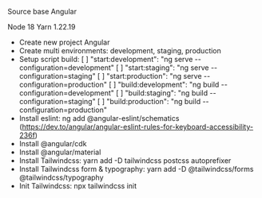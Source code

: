 Source base Angular

Node 18
Yarn 1.22.19

- Create new project Angular
- Create multi environments: development, staging, production
- Setup script build:
  [ ] "start:development": "ng serve --configuration=development"
  [ ] "start:staging": "ng serve --configuration=staging"
  [ ] "start:production": "ng serve --configuration=production"
  [ ] "build:development": "ng build --configuration=development"
  [ ] "build:staging": "ng build --configuration=staging"
  [ ] "build:production": "ng build --configuration=production"
- Install eslint: ng add @angular-eslint/schematics (https://dev.to/angular/angular-eslint-rules-for-keyboard-accessibility-236f)
- Install @angular/cdk
- Install @angular/material
- Install Tailwindcss: yarn add -D tailwindcss postcss autoprefixer
- Install Tailwindcss form & typography: yarn add -D @tailwindcss/forms @tailwindcss/typography
- Init Tailwindcss: npx tailwindcss init
